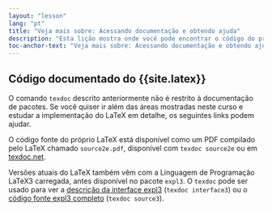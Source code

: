 ```yaml
---
layout: "lesson"
lang: "pt"
title: "Veja mais sobre: Acessando documentação e obtendo ajuda"
description: "Esta lição mostra onde você pode encontrar o código do próprio LaTeX."
toc-anchor-text: "Veja mais sobre: Acessando documentação e obtendo ajuda"
---
```


## Código documentado do {{site.latex}}

O comando `texdoc` descrito anteriormente não é restrito à documentação de
pacotes.  Se você quiser ir além das áreas mostradas neste curso e estudar a
implementação do LaTeX em detalhe, os seguintes links podem ajudar.

O código fonte do próprio LaTeX está disponível como um PDF compilado pelo LaTeX
chamado `source2e.pdf`, disponível com `texdoc source2e` ou em
[texdoc.net](https://texdoc.net/pkg/source2e).

Versões atuais do LaTeX também vêm com a Linguagem de Programação LaTeX3
carregada, antes disponível no pacote `expl3`.  O `texdoc` pode ser usado para
ver a [descrição da interface expl3](http://texdoc.net/pkg/interface3)
(`texdoc interface3`) ou o
[código fonte expl3 completo](http://texdoc.net/pkg/source3) (`texdoc source3`).
